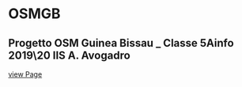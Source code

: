 # OSMGB
## Progetto OSM Guinea Bissau _ Classe 5Ainfo 2019\20 IIS A. Avogadro
<a href="https://wiki.openstreetmap.org/wiki/OsmGuineaBissau_Avogadro" target="_top"> view Page</a>
